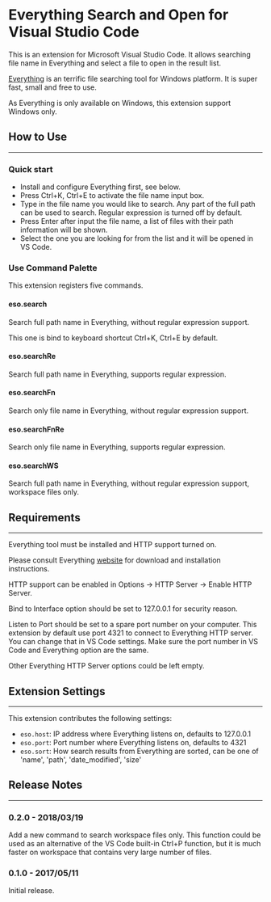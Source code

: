 # Everything Search and Open for Visual Studio Code

This is an extension for Microsoft Visual Studio Code. It allows searching file name in Everything and select a file to open in the result list.

[Everything](https://www.voidtools.com/) is an terrific file searching tool for Windows platform. It is super fast, small and free to use.

As Everything is only available on Windows, this extension support Windows only.

## How to Use
-------------

### Quick start

* Install and configure Everything first, see below.
* Press Ctrl+K, Ctrl+E to activate the file name input box.
* Type in the file name you would like to search. Any part of the full path can be used to search. Regular expression is turned off by default.
* Press Enter after input the file name, a list of files with their path information will be shown.
* Select the one you are looking for from the list and it will be opened in VS Code.

### Use Command Palette

This extension registers five commands.

#### eso.search

Search full path name in Everything, without regular expression support.

This one is bind to keyboard shortcut Ctrl+K, Ctrl+E by default.

#### eso.searchRe

Search full path name in Everything, supports regular expression.

#### eso.searchFn

Search only file name in Everything, without regular expression support.

#### eso.searchFnRe

Search only file name in Everything, supports regular expression.

#### eso.searchWS

Search full path name in Everything, without regular expression support, workspace files only.

## Requirements
---------------

Everything tool must be installed and HTTP support turned on.

Please consult Everything [website](https://www.voidtools.com/) for download and installation instructions.

HTTP support can be enabled in Options -> HTTP Server -> Enable HTTP Server.

Bind to Interface option should be set to 127.0.0.1 for security reason.

Listen to Port should be set to a spare port number on your computer. This extension by default use port 4321 to connect to Everything HTTP server. You can change that in VS Code settings. Make sure the port number in VS Code and Everything option are the same.

Other Everything HTTP Server options could be left empty.

## Extension Settings
---------------------

This extension contributes the following settings:

* `eso.host`: IP address where Everything listens on, defaults to 127.0.0.1
* `eso.port`: Port number where Everything listens on, defaults to 4321
* `eso.sort`: How search results from Everything are sorted, can be one of 'name', 'path', 'date_modified', 'size'

## Release Notes
----------------

### 0.2.0 - 2018/03/19

Add a new command to search workspace files only. This function could be used as an alternative of the VS Code built-in Ctrl+P function, but it is much faster on workspace that contains very large number of files.

### 0.1.0 - 2017/05/11

Initial release.
